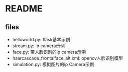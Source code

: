 # README

## files

* helloworld.py: flask基本示例
* stream.py: ip camera示例
* face.py: 带人脸识别的ip camera示例
* haarcascade\_frontalface\_alt.xml: opencv人脸识别模型
* simulation.py: 模拟图片的ip Camera示例

